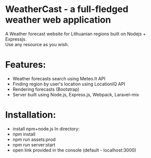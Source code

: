 # WeatherCast - a full-fledged weather web application
A Weather forecast website for Lithuanian regions built on Nodejs + Expressjs. \
 Use any resource as you wish.
# Features:
- Weather forecasts search using Meteo.lt API
- Finding region by user's location using LocationIQ API
- Rendering forecasts (Bootstrap)
- Server built using Node.js, Express.js, Webpack, Laravel-mix
# Installation:
- install npm+node.js
In directory:
- npm install
- npm run assets:prod
- npm run server:start
- open link provided in the console (default - localhost:3000)
